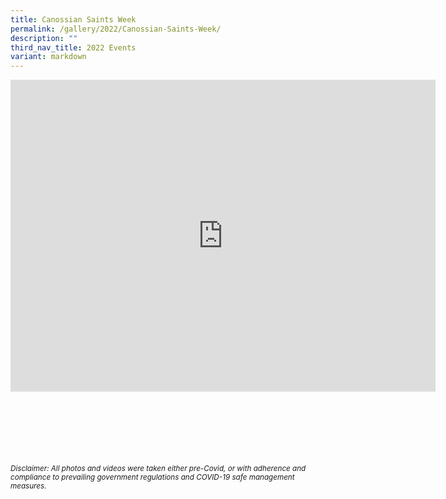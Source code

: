 ```yaml
---
title: Canossian Saints Week
permalink: /gallery/2022/Canossian-Saints-Week/
description: ""
third_nav_title: 2022 Events
variant: markdown
---
```

<iframe allowfullscreen="true" height="499" width="680" frameborder="0" src="https://docs.google.com/presentation/d/e/2PACX-1vSbSKjSQ7cnxw9xGOFpdwc40zQXWUNdlnkz05H4pDfxoz-XJ-hXVgQ45g0UKPwJi9hxR2FS_2wKNXgz/embed?start=true&amp;loop=true&amp;delayms=3000"></iframe>

<br><br><br><br><br><br>
<sup>_Disclaimer: All photos and videos were taken either pre-Covid, or with adherence and compliance to prevailing government regulations and COVID-19 safe management measures._</sup>
